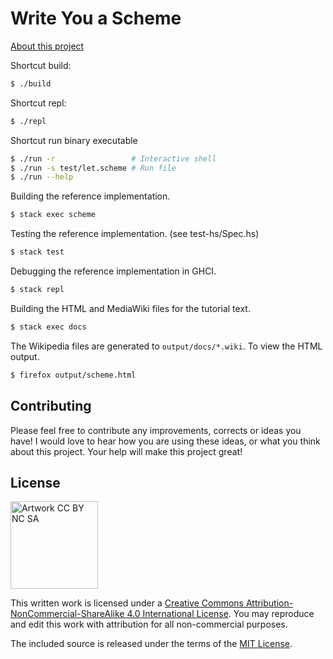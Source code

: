 Write You a Scheme
==================

[About this project](https://www.wespiser.com/writings/wyas/home.html)

Shortcut build:

```bash
$ ./build 
```

Shortcut repl:

```bash 
$ ./repl
```

Shortcut run binary executable

```bash 
$ ./run -r                 # Interactive shell
$ ./run -s test/let.scheme # Run file
$ ./run --help
```

Building the reference implementation.

```bash
$ stack exec scheme
```
Testing the reference implementation. (see test-hs/Spec.hs)

```bash
$ stack test
```

Debugging the reference implementation in GHCI.

```bash
$ stack repl 
```

Building the HTML and MediaWiki files for the tutorial text.

```bash
$ stack exec docs
```

The Wikipedia files are generated to ``output/docs/*.wiki``. To view the HTML
output.

```bash
$ firefox output/scheme.html
```

Contributing
------------

Please feel free to contribute any improvements, corrects or ideas you have!
I would love to hear how you are using these ideas, or what you think about 
this project. Your help will make this project great!

License
-------

<img
src="http://mirrors.creativecommons.org/presskit/buttons/88x31/png/by-nc-sa.png"
width="140" alt="Artwork CC BY NC SA" />

This written work is licensed under a <a rel="license"
href="http://creativecommons.org/licenses/by-nc-sa/4.0/">Creative Commons
Attribution-NonCommercial-ShareAlike 4.0 International License</a>. You may
reproduce and edit this work with attribution for all non-commercial purposes.

The included source is released under the terms of the [MIT
License](http://opensource.org/licenses/MIT).
